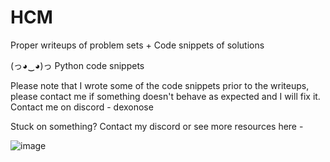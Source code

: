 # HCM
Proper writeups of problem sets + Code snippets of solutions

(っ◕‿◕)っ Python code snippets

Please note that I wrote some of the code snippets prior to the writeups, please contact me if something doesn't behave as expected and I will fix it.
Contact me on discord - dexonose

Stuck on something? Contact my discord or see more resources here -

![image](https://github.com/user-attachments/assets/69d2b74b-5abc-4d9b-9276-a7dcda4b6e5f)
